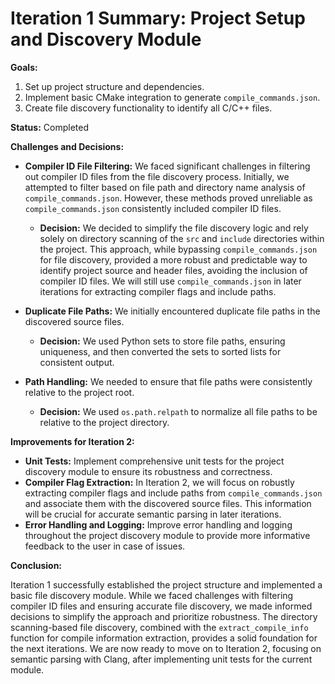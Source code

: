 # Iteration 1 Summary: Project Setup and Discovery Module

**Goals:**

1. Set up project structure and dependencies.
2. Implement basic CMake integration to generate `compile_commands.json`.
3. Create file discovery functionality to identify all C/C++ files.

**Status:** Completed

**Challenges and Decisions:**

- **Compiler ID File Filtering:** We faced significant challenges in filtering out compiler ID files from the file discovery process. Initially, we attempted to filter based on file path and directory name analysis of `compile_commands.json`. However, these methods proved unreliable as `compile_commands.json` consistently included compiler ID files.
    - **Decision:** We decided to simplify the file discovery logic and rely solely on directory scanning of the `src` and `include` directories within the project. This approach, while bypassing `compile_commands.json` for file discovery, provided a more robust and predictable way to identify project source and header files, avoiding the inclusion of compiler ID files. We will still use `compile_commands.json` in later iterations for extracting compiler flags and include paths.

- **Duplicate File Paths:** We initially encountered duplicate file paths in the discovered source files.
    - **Decision:** We used Python sets to store file paths, ensuring uniqueness, and then converted the sets to sorted lists for consistent output.

- **Path Handling:** We needed to ensure that file paths were consistently relative to the project root.
    - **Decision:** We used `os.path.relpath` to normalize all file paths to be relative to the project directory.

**Improvements for Iteration 2:**

- **Unit Tests:** Implement comprehensive unit tests for the project discovery module to ensure its robustness and correctness.
- **Compiler Flag Extraction:** In Iteration 2, we will focus on robustly extracting compiler flags and include paths from `compile_commands.json` and associate them with the discovered source files. This information will be crucial for accurate semantic parsing in later iterations.
- **Error Handling and Logging:** Improve error handling and logging throughout the project discovery module to provide more informative feedback to the user in case of issues.

**Conclusion:**

Iteration 1 successfully established the project structure and implemented a basic file discovery module. While we faced challenges with filtering compiler ID files and ensuring accurate file discovery, we made informed decisions to simplify the approach and prioritize robustness. The directory scanning-based file discovery, combined with the `extract_compile_info` function for compile information extraction, provides a solid foundation for the next iterations. We are now ready to move on to Iteration 2, focusing on semantic parsing with Clang, after implementing unit tests for the current module.
